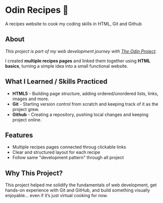 # Odin Recipes 🍳
A recipes website to cook my coding skills in HTML, Git and Github

## About
*This project is part of my web development journey with [The Odin Project](https://www.theodinproject.com).*  

I created **multiple recipes pages** and linked them together using **HTML basics**, turning a simple idea into a small functional website.  

## What I Learned / Skills Practiced  
- **HTML5**  - Building page structure, adding ordered/unordered lists, links, images and more.  
- **Git**    - Starting version control from scratch and keeping track of it as the project grew.    
- **Github** - Creating a repository, pushing local changes and keeping project online.  

## Features
- Multiple recipes pages connected throug clickable links
- Clear and structured layout for each recipe
- Follow same "development pattern" through all project

## Why This Project?
This project helped me solidify the fundamentals of web development, get hands-on experience with Git and GitHub, and build something visually enjoyable... even if it’s just virtual cooking for now.